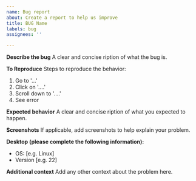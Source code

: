 ```yaml
---
name: Bug report
about: Create a report to help us improve
title: BUG Name
labels: bug
assignees: ''

---
```


**Describe the bug**
A clear and concise ription of what the bug is.

**To Reproduce**
Steps to reproduce the behavior:
1. Go to '...'
2. Click on '....'
3. Scroll down to '....'
4. See error

**Expected behavior**
A clear and concise ription of what you expected to happen.

**Screenshots**
If applicable, add screenshots to help explain your problem.

**Desktop (please complete the following information):**
 - OS: [e.g. Linux]
 - Version [e.g. 22]

**Additional context**
Add any other context about the problem here.
